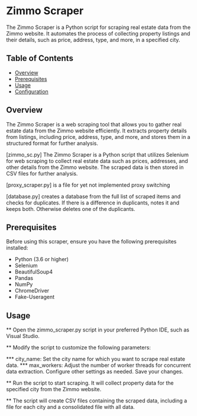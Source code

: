 # Zimmo Scraper

The Zimmo Scraper is a Python script for scraping real estate data from the Zimmo website. It automates the process of collecting property listings and their details, such as price, address, type, and more, in a specified city.


## Table of Contents

- [Overview](#overview)
- [Prerequisites](#prerequisites)
- [Usage](#usage)
- [Configuration](#configuration)

## Overview

The Zimmo Scraper is a web scraping tool that allows you to gather real estate data from the Zimmo website efficiently. It extracts property details from listings, including price, address, type, and more, and stores them in a structured format for further analysis.

[zimmo_sc.py] The Zimmo Scraper is a Python script that utilizes Selenium for web scraping to collect real estate data such as prices, addresses, and other details from the Zimmo website. The scraped data is then stored in CSV files for further analysis.

[proxy_scraper.py] is a file for yet not implemented proxy switching

[database.py] creates a database from the full list of scraped items and checks for duplicates. If there is a difference in duplicants, notes it and keeps both. Otherwise deletes one of the duplicants.

## Prerequisites

Before using this scraper, ensure you have the following prerequisites installed:

- Python (3.6 or higher)
- Selenium
- BeautifulSoup4
- Pandas
- NumPy
- ChromeDriver
- Fake-Useragent


## Usage

** Open the zimmo_scraper.py script in your preferred Python IDE, such as Visual Studio.

** Modify the script to customize the following parameters:

*** city_name: Set the city name for which you want to scrape real estate data.
*** max_workers: Adjust the number of worker threads for concurrent data extraction.
Configure other settings as needed.
Save your changes.

** Run the script to start scraping. It will collect property data for the specified city from the Zimmo website.

** The script will create CSV files containing the scraped data, including a file for each city and a consolidated file with all data.